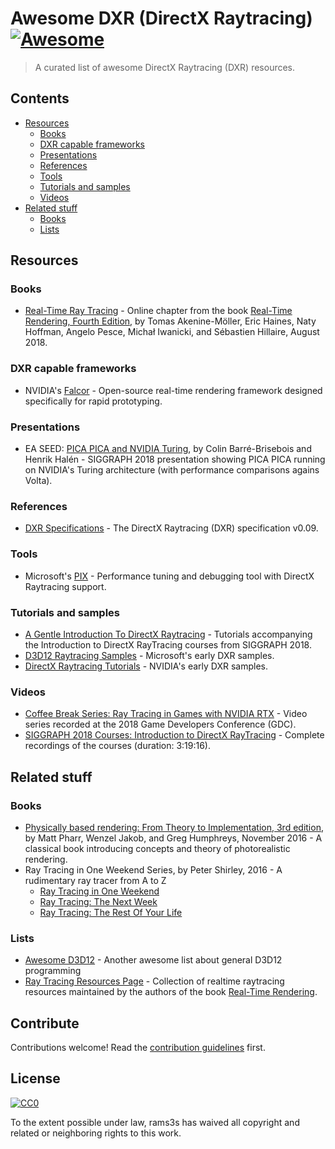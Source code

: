 # Awesome DXR (DirectX Raytracing) [![Awesome](https://awesome.re/badge.svg)](https://awesome.re)

> A curated list of awesome DirectX Raytracing (DXR) resources.


## Contents

- [Resources](#resources)
  - [Books](#books)
  - [DXR capable frameworks](#frameworks)
  - [Presentations](#presentations)
  - [References](#references)
  - [Tools](#tools)
  - [Tutorials and samples](#tutorials-and-samples)
  - [Videos](#videos)
- [Related stuff](#related-stuff)
  - [Books](#related-books)
  - [Lists](#lists)


## Resources

### Books

- [Real-Time Ray Tracing](http://www.realtimerendering.com/Real-Time_Rendering_4th-Real-Time_Ray_Tracing.pdf) - Online chapter from the book [Real-Time Rendering, Fourth Edition](http://www.realtimerendering.com), by Tomas Akenine-Möller, Eric Haines, Naty Hoffman, Angelo Pesce, Michał Iwanicki, and Sébastien Hillaire, August 2018.

### DXR capable frameworks <a name="frameworks"/>

- NVIDIA's [Falcor](https://developer.nvidia.com/falcor) - Open-source real-time rendering framework designed specifically for rapid prototyping.

### Presentations

- EA SEED: [PICA PICA and NVIDIA Turing](https://www.ea.com/seed/news/siggraph-2018-picapica-nv-turing), by Colin Barré-Brisebois and Henrik Halén - SIGGRAPH 2018 presentation showing PICA PICA running on NVIDIA's Turing architecture (with performance comparisons agains Volta).

### References

- [DXR Specifications](http://intro-to-dxr.cwyman.org/spec/DXR_FunctionalSpec_v0.09.docx) - The DirectX Raytracing (DXR) specification v0.09.

### Tools

- Microsoft's [PIX](https://blogs.msdn.microsoft.com/pix/introduction/) - Performance tuning and debugging tool with DirectX Raytracing support.

### Tutorials and samples

- [A Gentle Introduction To DirectX Raytracing](http://cwyman.org/code/dxrTutors/dxr_tutors.md.html) - Tutorials accompanying the Introduction to DirectX RayTracing courses from SIGGRAPH 2018.
- [D3D12 Raytracing Samples](https://github.com/Microsoft/DirectX-Graphics-Samples/tree/master/Samples/Desktop/D3D12Raytracing) - Microsoft's early DXR samples.
- [DirectX Raytracing Tutorials](https://github.com/NVIDIAGameWorks/DxrTutorials) - NVIDIA's early DXR samples.

### Videos

- [Coffee Break Series: Ray Tracing in Games with NVIDIA RTX](https://devblogs.nvidia.com/ray-tracing-games-nvidia-rtx) - Video series recorded at the 2018 Game Developers Conference (GDC).
- [SIGGRAPH 2018 Courses: Introduction to DirectX RayTracing](https://www.youtube.com/watch?v=Q1cuuepVNoY) - Complete recordings of the courses (duration: 3:19:16).


## Related stuff

### Books <a name="related-books"/>

- [Physically based rendering: From Theory to Implementation, 3rd edition](https://www.pbrt.org/), by Matt Pharr, Wenzel Jakob, and Greg Humphreys, November 2016 - A classical book introducing concepts and theory of photorealistic rendering.
- Ray Tracing in One Weekend Series, by Peter Shirley, 2016 - A rudimentary ray tracer from A to Z
  - [Ray Tracing in One Weekend](https://github.com/petershirley/raytracinginoneweekend)
  - [Ray Tracing: The Next Week](https://github.com/petershirley/raytracingthenextweek)
  - [Ray Tracing: The Rest Of Your Life](https://github.com/petershirley/raytracingtherestofyourlife)

### Lists

- [Awesome D3D12](https://github.com/vinjn/awesome-d3d12) - Another awesome list about general D3D12 programming
- [Ray Tracing Resources Page](http://www.realtimerendering.com/raytracing.html) - Collection of realtime raytracing resources maintained by the authors of the book [Real-Time Rendering](http://www.realtimerendering.com/).


## Contribute

Contributions welcome! Read the [contribution guidelines](contributing.md) first.


## License

[![CC0](http://mirrors.creativecommons.org/presskit/buttons/88x31/svg/cc-zero.svg)](http://creativecommons.org/publicdomain/zero/1.0)

To the extent possible under law, rams3s has waived all copyright and
related or neighboring rights to this work.
